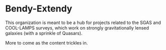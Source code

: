 # Bendy-Extendy

This organization is meant to be a hub for projects related to the SGAS and COOL-LAMPS surveys, which work on strongly gravitationally lensed galaxies (with a sprinkle of Quasars).

More to come as the content trickles in.
